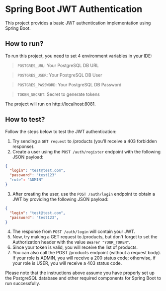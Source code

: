 # Spring Boot JWT Authentication
This project provides a basic JWT authentication implementation using Spring Boot.

## How to run?
To run this project, you need to set 4 environment variables in your IDE:

> `POSTGRES_URL`: Your PostgreSQL DB URL

> `POSTGRES_USER`: Your PostgreSQL DB User

> `POSTGRES_PASSWORD`: Your PostgreSQL DB Password

> `TOKEN_SECRET`: Secret to generate tokens

The project will run on http://localhost:8081.

## How to test?
Follow the steps below to test the JWT authentication:
1. Try sending a `GET request` to /products (you'll receive a 403 forbidden response).
2. Create a user using the `POST /auth/register` endpoint with the following JSON payload:
```json
{
  "login": "test@test.com",
  "password": "test123"
  "role": "ADMIN"
}
```

3. After creating the user, use the `POST /auth/login` endpoint to obtain a JWT by providing the following JSON payload:
```json
{
  "login": "test@test.com",
  "password": "test123",
}
```
4. The response from `POST /auth/login` will contain your JWT.
5. Now, try making a GET request to /products, but don't forget to set the Authorization header with the value `Bearer "YOUR_TOKEN"`.
6. Since your token is valid, you will receive the list of products.
7. You can also call the POST /products endpoint (without a request body). If your role is ADMIN, you will receive a 200 status code; otherwise, if your role is USER, you will receive a 403 status code.

Please note that the instructions above assume you have properly set up the PostgreSQL database and other required components for Spring Boot to run successfully.
